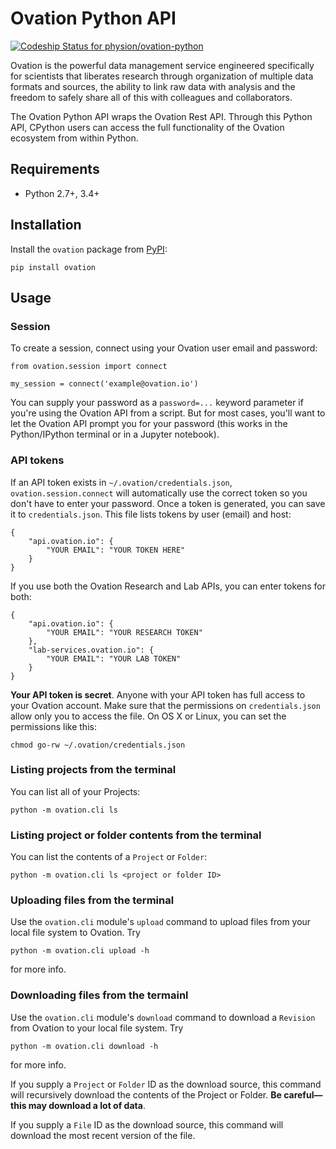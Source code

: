 # Ovation Python API

[ ![Codeship Status for physion/ovation-python](https://codeship.com/projects/4349c120-e3e2-0133-8c41-5e6dd4ce3e38/status?branch=master)](https://codeship.com/projects/146183)

Ovation is the powerful data management service engineered specifically for scientists that liberates research through organization of multiple data formats and sources, the ability to link raw data with analysis and the freedom to safely share all of this with colleagues and collaborators.

The Ovation Python API wraps the Ovation Rest API. Through this Python API, CPython users can access the full functionality of the Ovation ecosystem from within Python. 


## Requirements

* Python 2.7+, 3.4+

## Installation

Install the `ovation` package from [PyPI](http://pypi.python.org):

	pip install ovation


## Usage

### Session

To create a session, connect using your Ovation user email and password:

    from ovation.session import connect

    my_session = connect('example@ovation.io')


You can supply your password as a `password=...` keyword parameter if you're using the Ovation API from a script. But for most cases, you'll want to let the Ovation API prompt you for your password (this works in the Python/IPython terminal or in a Jupyter notebook).

### API tokens

If an API token exists in `~/.ovation/credentials.json`, `ovation.session.connect` will automatically use the correct token so you don't have to enter your password. Once a token is generated, you can save it to `credentials.json`. This file lists tokens by user (email) and host:

```
{
    "api.ovation.io": {
        "YOUR EMAIL": "YOUR TOKEN HERE"
    }
}
```

If you use both the Ovation Research and Lab APIs, you can enter tokens for both:

```
{
    "api.ovation.io": {
        "YOUR EMAIL": "YOUR RESEARCH TOKEN"
    },
    "lab-services.ovation.io": {
        "YOUR EMAIL": "YOUR LAB TOKEN"
    }
}
```

**Your API token is secret**. Anyone with your API token has full access to your Ovation account. Make sure that the permissions on `credentials.json` allow only you to access the file. On OS X or Linux, you can set the permissions like this:

	chmod go-rw ~/.ovation/credentials.json


### Listing projects from the terminal

You can list all of your Projects:

    python -m ovation.cli ls
    
### Listing project or folder contents from the terminal

You can list the contents of a `Project` or `Folder`:

    python -m ovation.cli ls <project or folder ID>

### Uploading files from the terminal

Use the `ovation.cli` module's `upload` command to upload files from your local file system to Ovation. Try

    python -m ovation.cli upload -h

for more info.

### Downloading files from the termainl

Use the `ovation.cli` module's `download` command to download a `Revision` from Ovation to your local file system. Try

    python -m ovation.cli download -h

for more info.

If you supply a `Project` or `Folder` ID as the download source, this command will recursively download the contents of the Project or Folder. **Be careful—this may download a lot of data**.

If you supply a `File` ID as the download source, this command will download the most recent version of the file.
